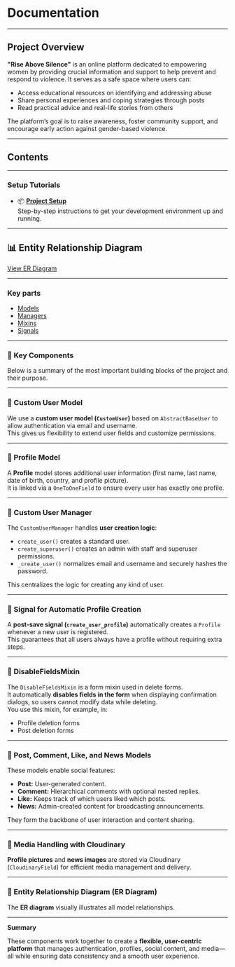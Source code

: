 
# Documentation

___

## Project Overview

**"Rise Above Silence"** is an online platform dedicated to empowering women by providing crucial information and support to help prevent and respond to violence. It serves as a safe space where users can:

- Access educational resources on identifying and addressing abuse  
- Share personal experiences and coping strategies through posts  
- Read practical advice and real-life stories from others  

The platform’s goal is to raise awareness, foster community support, and encourage early action against gender-based violence.

***

## Contents

___

### Setup Tutorials

- 📦 **[Project Setup](docs/setup.md)**  
  Step-by-step instructions to get your development environment up and running.

***

## 📊 Entity Relationship Diagram

[View ER Diagram](docs/er_diagram.png)

___

### Key parts

- [Models](docs/models.md)
- [Managers](docs/managers.md)
- [Mixins](docs/mixins.md)
- [Signals](docs/signals.md)

***

### 🧩 Key Components

Below is a summary of the most important building blocks of the project and their purpose.

---

### 🔹 Custom User Model

We use a **custom user model (`CustomUser`)** based on `AbstractBaseUser` to allow authentication via email and username.  
This gives us flexibility to extend user fields and customize permissions.

---

### 🔹 Profile Model

A **Profile** model stores additional user information (first name, last name, date of birth, country, and profile picture).  
It is linked via a `OneToOneField` to ensure every user has exactly one profile.

---

### 🔹 Custom User Manager

The `CustomUserManager` handles **user creation logic**:
- `create_user()` creates a standard user.
- `create_superuser()` creates an admin with staff and superuser permissions.
- `_create_user()` normalizes email and username and securely hashes the password.

This centralizes the logic for creating any kind of user.

---

### 🔹 Signal for Automatic Profile Creation

A **post-save signal (`create_user_profile`)** automatically creates a `Profile` whenever a new user is registered.  
This guarantees that all users always have a profile without requiring extra steps.

---

### 🔹 DisableFieldsMixin

The `DisableFieldsMixin` is a form mixin used in delete forms.  
It automatically **disables fields in the form** when displaying confirmation dialogs, so users cannot modify data while deleting.  
You use this mixin, for example, in:
- Profile deletion forms
- Post deletion forms

---

### 🔹 Post, Comment, Like, and News Models

These models enable social features:
- **Post:** User-generated content.
- **Comment:** Hierarchical comments with optional nested replies.
- **Like:** Keeps track of which users liked which posts.
- **News:** Admin-created content for broadcasting announcements.

They form the backbone of user interaction and content sharing.

---

### 🔹 Media Handling with Cloudinary

**Profile pictures** and **news images** are stored via Cloudinary (`CloudinaryField`) for efficient media management and delivery.

---

### 🔹 Entity Relationship Diagram (ER Diagram)

The **ER diagram** visually illustrates all model relationships.


---

**Summary**

These components work together to create a **flexible, user-centric platform** that manages authentication, profiles, social content, and media—all while ensuring data consistency and a smooth user experience.
